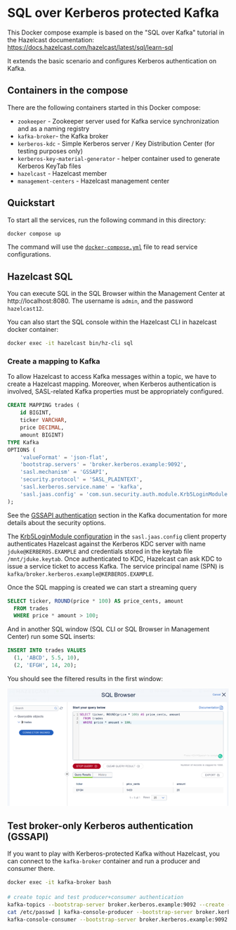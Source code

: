 # SQL over Kerberos protected Kafka

This Docker compose example is based on the "SQL over Kafka" tutorial in the Hazelcast documentation: https://docs.hazelcast.com/hazelcast/latest/sql/learn-sql

It extends the basic scenario and configures Kerberos authentication on Kafka.

## Containers in the compose

There are the following containers started in this Docker compose:

* `zookeeper` - Zookeeper server used for Kafka service synchronization and as a naming registry
* `kafka-broker`- the Kafka broker
* `kerberos-kdc` - Simple Kerberos server / Key Distribution Center (for testing purposes only)
* `kerberos-key-material-generator` - helper container used to generate Kerberos KeyTab files
* `hazelcast` - Hazelcast member
* `management-centers` - Hazelcast management center

## Quickstart

To start all the services, run the following command in this directory:

```bash
docker compose up
```

The command will use the [`docker-compose.yml`](docker-compose.yml) file to read service configurations.

## Hazelcast SQL

You can execute SQL in the SQL Browser within the Management Center at http://localhost:8080. The username is `admin`, and the password `hazelcast12`.

You can also start the SQL console within the Hazelcast CLI in hazelcast docker container:

```bash
docker exec -it hazelcast bin/hz-cli sql
```

### Create a mapping to Kafka

To allow Hazelcast to access Kafka messages within a topic, we have to create a Hazelcast mapping.
Moreover, when Kerberos authentication is involved, SASL-related Kafka properties must be appropriately configured.

```sql
CREATE MAPPING trades (
    id BIGINT,
    ticker VARCHAR,
    price DECIMAL,
    amount BIGINT)
TYPE Kafka
OPTIONS (
    'valueFormat' = 'json-flat',
    'bootstrap.servers' = 'broker.kerberos.example:9092',
    'sasl.mechanism' = 'GSSAPI',
    'security.protocol' = 'SASL_PLAINTEXT',
    'sasl.kerberos.service.name' = 'kafka',
    'sasl.jaas.config' = 'com.sun.security.auth.module.Krb5LoginModule required useTicketCache=true useKeyTab=true storeKey=true keyTab="/mnt/jduke.keytab" principal="jduke@KERBEROS.EXAMPLE";'
);
```

See the [GSSAPI authentication](https://docs.confluent.io/platform/current/kafka/authentication_sasl/authentication_sasl_gssapi.html#clients) section in the Kafka documentation 
for more details about the security options.

The [Krb5LoginModule configuration](https://docs.oracle.com/en/java/javase/11/docs/api/jdk.security.auth/com/sun/security/auth/module/Krb5LoginModule.html) in the
`sasl.jaas.config` client property authenticates Hazelcast against the Kerberos KDC server with name `jduke@KERBEROS.EXAMPLE` and credentials stored in the keytab file `/mnt/jduke.keytab`.
Once authenticated to KDC, Hazelcast can ask KDC to issue a service ticket to access Kafka. The service principal name (SPN) is `kafka/broker.kerberos.example@KERBEROS.EXAMPLE`.

Once the SQL mapping is created we can start a streaming query

```sql
SELECT ticker, ROUND(price * 100) AS price_cents, amount
  FROM trades
  WHERE price * amount > 100;
```

And in another SQL window (SQL CLI or SQL Browser in Management Center) run some SQL inserts:

```sql
INSERT INTO trades VALUES
  (1, 'ABCD', 5.5, 10),
  (2, 'EFGH', 14, 20); 
```

You should see the filtered results in the first window:

![SQL streaming query result](images/sql-result.png)

## Test broker-only Kerberos authentication (GSSAPI)

If you want to play with Kerberos-protected Kafka without Hazelcast, you can connect to the `kafka-broker` container and run a producer and consumer there.

```bash
docker exec -it kafka-broker bash

# create topic and test producer+consumer authentication
kafka-topics --bootstrap-server broker.kerberos.example:9092 --create --topic hztest --command-config /etc/kafka/kafka-client.properties
cat /etc/passwd | kafka-console-producer --bootstrap-server broker.kerberos.example:9092 --topic hztest --producer.config /etc/kafka/kafka-client.properties
kafka-console-consumer --bootstrap-server broker.kerberos.example:9092 --topic hztest --consumer.config /etc/kafka/kafka-client.properties --from-beginning 
```
